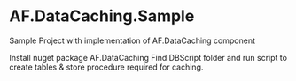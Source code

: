 # AF.DataCaching.Sample
Sample Project with implementation of AF.DataCaching component

Install nuget package AF.DataCaching
Find DBScript folder and run script to create tables & store procedure required for caching.
